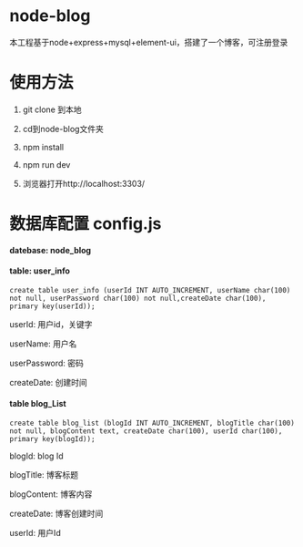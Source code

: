 # node-blog

本工程基于node+express+mysql+element-ui，搭建了一个博客，可注册登录

# 使用方法

1. git clone 到本地

2. cd到node-blog文件夹

3. npm install

4. npm run dev

5. 浏览器打开http://localhost:3303/

# 数据库配置 config.js

#### datebase: node_blog
#### table: user_info
```
create table user_info (userId INT AUTO_INCREMENT, userName char(100) not null, userPassword char(100) not null,createDate char(100), primary key(userId));
```
userId: 用户id，关键字

userName: 用户名

userPassword: 密码

createDate: 创建时间

#### table blog_List

```
create table blog_list (blogId INT AUTO_INCREMENT, blogTitle char(100) not null, blogContent text, createDate char(100), userId char(100), primary key(blogId));

```
blogId: blog Id

blogTitle: 博客标题

blogContent: 博客内容

createDate: 博客创建时间

userId: 用户Id


